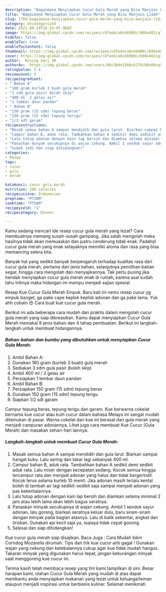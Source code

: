 ```yaml
---
description: "Bagaimana Menyiapkan Cucur Gula Merah yang Bisa Manjain Lidah"
title: "Bagaimana Menyiapkan Cucur Gula Merah yang Bisa Manjain Lidah"
slug: 1769-bagaimana-menyiapkan-cucur-gula-merah-yang-bisa-manjain-lidah
category: Uncategorized
date: 2021-09-24T16:14:07.968Z
image: https://img-global.cpcdn.com/recipes/c8feebca8c66900c/680x482cq70/cucur-gula-merah-foto-resep-utama.jpg
hideToc: false
enableToc: true
enableTocContent: false
thumbnail: https://img-global.cpcdn.com/recipes/c8feebca8c66900c/680x482cq70/cucur-gula-merah-foto-resep-utama.jpg
cover: https://img-global.cpcdn.com/recipes/c8feebca8c66900c/680x482cq70/cucur-gula-merah-foto-resep-utama.jpg
author:  Nining Sari_3R
authorAv:  https://img-global.cpcdn.com/users/88c3bde1568cb279/60x60cq50/avatar.jpg
ratingvalue: 3.4
reviewcount: 4
recipeingredient:
- " Bahan A"
- "180 gram kurleb 3 buah gula merah"
- "3 sdm gula pasir boleh skip"
- "400 ml  2 gelas air"
- "1 lembar daun pandan"
- " Bahan B"
- "150 gram (15 sdm) tepung beras"
- "150 gram (15 sdm) tepung terigu"
- "1/2 sdt garam"
recipeinstructions:
- "Masak semua bahan A sampai mendidih dan gula larut. Biarkan sampai hangat kuku. Lalu saring dan takar lagi sebanyak 400 ml."
- "Campur bahan B, aduk rata. Tambahkan bahan A sedikit demi sedikit aduk rata. Lalu mixer dengan kecepatan sedang. Kocok semua hingga tercampur rata dan menjadi adonan yang halus dan tidak bergerindil. Kocok terus selama kurleb 10 menit. Jika adonan masih terlalu kental boleh di tambah air lagi sedikit-sedikit saja sampai menjadi adonan yang pas kekentalannya."
- "Lalu tutup adonan dengan kain lap bersih dan diamkan selama minimal 2 jam atau lebih lama akan lebih bagus seratnya."
- "Panaskan minyak secukupnya di wajan cekung. Ambil 1 sendok sayur adonan, lalu goreng, biarkan seratnya keluar dulu, baru siram-siram dengan minyak pada bagian atasnya. Lalu di balik sebentar, angkat dan tiriskan. Gunakan api kecil saja ya, supaya tidak cepat gosong."
- "Sudah jadi dan siap dihidangkan!"
categories:
- Resep
tags:
- cucur
- gula
- merah

katakunci: cucur gula merah 
nutrition: 260 calories
recipecuisine: Indonesian
preptime: "PT38M"
cooktime: "PT56M"
recipeyield: "1"
recipecategory: Dinner

---
```



Kamu sedang mencari ide resep cucur gula merah yang lezat? Cara membuatnya memang susah-susah gampang. Jika salah mengolah maka hasilnya tidak akan memuaskan dan justru cenderung tidak enak. Padahal cucur gula merah yang enak selayaknya memiliki aroma dan rasa yang bisa memancing selera kita.


Banyak hal yang sedikit banyak berpengaruh terhadap kualitas rasa dari cucur gula merah, pertama dari jenis bahan, selanjutnya pemilihan bahan segar, hingga cara mengolah dan menyajikannya. Tak perlu pusing jika hendak menyiapkan cucur gula merah enak di rumah, karena asal sudah tahu triknya maka hidangan ini mampu menjadi sajian spesial.

Resep Kue Cucur Gula Merah Empuk. Baru kali ini nemu resep cucur yg empuk banget, ga pake cape keplok keplok adonan dan ga pake lama. Yuk ahh cobain 😍 Cara buat kue cucur gula merah.


Berikut ini ada beberapa cara mudah dan praktis dalam mengolah cucur gula merah yang siap dikreasikan. Kamu dapat menyiapkan Cucur Gula Merah memakai 9 jenis bahan dan 4 tahap pembuatan. Berikut ini langkah-langkah untuk membuat hidangannya.

<!--inarticleads1-->

##### Bahan-bahan dan bumbu yang dibutuhkan untuk menyiapkan Cucur Gula Merah:

1. Ambil  Bahan A:
1. Gunakan 180 gram (kurleb 3 buah) gula merah
1. Sediakan 3 sdm gula pasir (boleh skip)
1. Ambil 400 ml / 2 gelas air
1. Persiapkan 1 lembar daun pandan
1. Ambil  Bahan B:
1. Persiapkan 150 gram (15 sdm) tepung beras
1. Gunakan 150 gram (15 sdm) tepung terigu
1. Siapkan 1/2 sdt garam


Campur tepung beras, tepung terigu dan garam. Kue berwarna cokelat bernama kue cucur atau kuih cucur dalam bahasa Melayu ini sangat mudah ditemukan di pasar. Warna cokelat dari kue ini berasal dari gula merah yang menjadi campuran adonannya. Lihat juga cara membuat Kue Cucur (Gula Merah) dan masakan sehari-hari lainnya. 

<!--inarticleads2-->

##### Langkah-langkah untuk membuat Cucur Gula Merah:

1. Masak semua bahan A sampai mendidih dan gula larut. Biarkan sampai hangat kuku. Lalu saring dan takar lagi sebanyak 400 ml.
1. Campur bahan B, aduk rata. Tambahkan bahan A sedikit demi sedikit aduk rata. Lalu mixer dengan kecepatan sedang. Kocok semua hingga tercampur rata dan menjadi adonan yang halus dan tidak bergerindil. Kocok terus selama kurleb 10 menit. Jika adonan masih terlalu kental boleh di tambah air lagi sedikit-sedikit saja sampai menjadi adonan yang pas kekentalannya.
1. Lalu tutup adonan dengan kain lap bersih dan diamkan selama minimal 2 jam atau lebih lama akan lebih bagus seratnya.
1. Panaskan minyak secukupnya di wajan cekung. Ambil 1 sendok sayur adonan, lalu goreng, biarkan seratnya keluar dulu, baru siram-siram dengan minyak pada bagian atasnya. Lalu di balik sebentar, angkat dan tiriskan. Gunakan api kecil saja ya, supaya tidak cepat gosong.
1. Selesai dan siap dihidangkan!

Kue cucur gula merah siap disajikan. Baca Juga : Cara Mudah bikin Corndog Mozarella dirumah. Tips dan trik kue cucur anti gagal ! Gunakan wajan yang cekung dan ketebalannya cukup agar kue tidak mudah hangus. Takaran minyak yang digunakan harus tepat, jangan kekurangan minyak saat menggoreng kue cucur ini. 

Terima kasih telah membaca resep yang tim kami tampilkan di sini. Besar harapan kami, olahan Cucur Gula Merah yang mudah di atas dapat membantu anda menyiapkan makanan yang lezat untuk keluarga/teman ataupun menjadi inspirasi untuk berbisnis kuliner. Selamat menikmati
